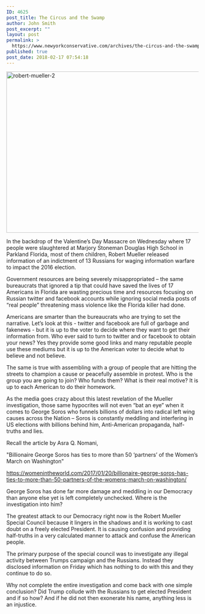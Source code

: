 ```yaml
---
ID: 4625
post_title: The Circus and the Swamp
author: John Smith
post_excerpt: ""
layout: post
permalink: >
  https://www.newyorkconservative.com/archives/the-circus-and-the-swamp/
published: true
post_date: 2018-02-17 07:54:18
---
```

<a href="https://www.newyorkconservative.com/wp-content/uploads/2018/02/robert-mueller-2.jpg"><img class="alignnone size-full wp-image-4624" src="https://www.newyorkconservative.com/wp-content/uploads/2018/02/robert-mueller-2.jpg" alt="robert-mueller-2" width="640" height="423" /></a>

In the backdrop of the Valentine’s Day Massacre on Wednesday where 17 people were slaughtered at Marjory Stoneman Douglas High School in Parkland Florida, most of them children, Robert Mueller released information of an indictment of 13 Russians for waging information warfare to impact the 2016 election.

Government resources are being severely misappropriated – the same bureaucrats that ignored a tip that could have saved the lives of 17 Americans in Florida are wasting precious time and resources focusing on Russian twitter and facebook accounts while ignoring social media posts of “real people” threatening mass violence like the Florida killer had done.

Americans are smarter than the bureaucrats who are trying to set the narrative. Let’s look at this - twitter and facebook are full of garbage and fakenews - but it is up to the voter to decide where they want to get their information from. Who ever said to turn to twitter and or facebook to obtain your news? Yes they provide some good links and many reputable people use these mediums but it is up to the American voter to decide what to believe and not believe.

The same is true with assembling with a group of people that are hitting the streets to champion a cause or peacefully assemble in protest. Who is the group you are going to join? Who funds them? What is their real motive? It is up to each American to do their homework.

As the media goes crazy about this latest revelation of the Mueller investigation, those same hypocrites will not even “bat an eye” when it comes to George Soros who funnels billions of dollars into radical left wing causes across the Nation – Soros is constantly meddling and interfering in US elections with billions behind him, Anti-American propaganda, half-truths and lies.

Recall the article by Asra Q. Nomani,

"Billionaire George Soros has ties to more than 50 ‘partners’ of the Women’s March on Washington"

https://womenintheworld.com/2017/01/20/billionaire-george-soros-has-ties-to-more-than-50-partners-of-the-womens-march-on-washington/

George Soros has done far more damage and meddling in our Democracy than anyone else yet is left completely unchecked. Where is the investigation into him?

The greatest attack to our Democracy right now is the Robert Mueller Special Council because it lingers in the shadows and it is working to cast doubt on a freely elected President. It is causing confusion and providing half-truths in a very calculated manner to attack and confuse the American people.

The primary purpose of the special council was to investigate any illegal activity between Trumps campaign and the Russians. Instead they disclosed information on Friday which has nothing to do with this and they continue to do so.

Why not complete the entire investigation and come back with one simple conclusion? Did Trump collude with the Russians to get elected President and if so how? And if he did not then exonerate his name, anything less is an injustice.

&nbsp;